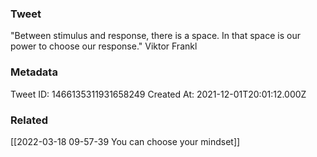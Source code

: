### Tweet
"Between stimulus and response, there is a space. In that space is our power to choose our response." Viktor Frankl

### Metadata
Tweet ID: 1466135311931658249
Created At: 2021-12-01T20:01:12.000Z

### Related
[[2022-03-18 09-57-39 You can choose your mindset]]

